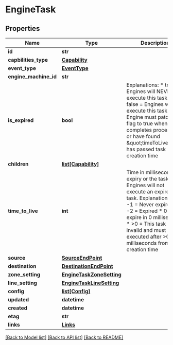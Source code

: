 # EngineTask

## Properties
Name | Type | Description | Notes
------------ | ------------- | ------------- | -------------
**id** | **str** |  | [optional] 
**capbilities_type** | [**Capability**](Capability.md) |  | [optional] 
**event_type** | [**EventType**](EventType.md) |  | [optional] 
**engine_machine_id** | **str** |  | [optional] 
**is_expired** | **bool** | Explanations: * true &#x3D; Engines will NEVER execute this task * false &#x3D; Engines will execute this task * Engine must patch this flag to true when completes processing or have found \&quot;timeToLive\&quot; has passed task creation time | [optional] [default to False]
**children** | [**list[Capability]**](Capability.md) |  | [optional] 
**time_to_live** | **int** | Time in milliseconds of expiry or the task. Engines will not execute an expired task. Explanations: * -1 &#x3D; Never expires * -2 &#x3D; Expired *  0 &#x3D; Will expire in 0 milliseconds * &gt;0 &#x3D; This task is invalid and must not be executed after &gt;0 milliseconds from task creation time | [optional] [default to -1]
**source** | [**SourceEndPoint**](SourceEndPoint.md) |  | [optional] 
**destination** | [**DestinationEndPoint**](DestinationEndPoint.md) |  | [optional] 
**zone_setting** | [**EngineTaskZoneSetting**](EngineTaskZoneSetting.md) |  | [optional] 
**line_setting** | [**EngineTaskLineSetting**](EngineTaskLineSetting.md) |  | [optional] 
**config** | [**list[Config]**](Config.md) |  | [optional] 
**updated** | **datetime** |  | [optional] 
**created** | **datetime** |  | [optional] 
**etag** | **str** |  | [optional] 
**links** | [**Links**](Links.md) |  | [optional] 

[[Back to Model list]](../README.md#documentation-for-models) [[Back to API list]](../README.md#documentation-for-api-endpoints) [[Back to README]](../README.md)

